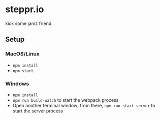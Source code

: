 # steppr.io

kick some jamz friend

## Setup

### MacOS/Linux

* `npm install`
* `npm start`

### Windows

* `npm install`
* `npm run build-watch` to start the webpack process
* Open another terminal window; from there, `npm run start-server` to start the server process
